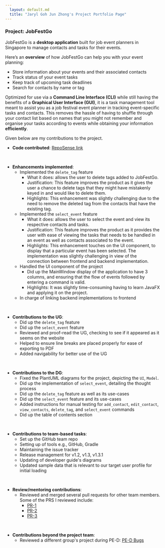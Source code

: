 ```yaml
---
  layout: default.md
  title: "Jaryl Goh Jun Zhong's Project Portfolio Page"
---
```


### Project: JobFestGo

JobFestGo is a **desktop application** built for job event planners in Singapore to manage contacts and tasks for their events.

Here’s an **overview** of how JobFestGo can help you with your event planning:
- Store information about your events and their associated contacts
- Track status of your event tasks
- Keep track of upcoming task deadlines
- Search for contacts by name or tag

Optimized for use via a **Command Line Interface (CLI)** while still having the benefits of a **Graphical User Interface (GUI)**, it is a task management tool meant to assist you as a job festival event planner in tracking event-specific tasks and contacts. This removes the hassle of having to shuffle through your contact list based on names that you might not remember and organise your tasks according to events while obtaining your information **efficiently**.

Given below are my contributions to the project.

* **Code contributed**: [RepoSense link](https://nus-cs2103-ay2324s1.github.io/tp-dashboard/?search=rionshocker&breakdown=true)

<br>

* **Enhancements implemented**:
  - Implemented the `delete_tag` feature
    - What it does: allows the user to delete tags added to JobFestGo.
    - Justification: This feature improves the product as it gives the user a chance to delete tags that they might have mistakenly keyed in and would like to delete them.
    - Highlights: This enhancement was slightly challenging due to the need to remove the deleted tag from the contacts that have the existing tag.
  - Implemented the `select_event` feature
    - What it does: allows the user to select the event and view its respective contacts and tasks.
    - Justification: This feature improves the product as it provides the user with ease of viewing the tasks that needs to be handled in an event as well as contacts associated to the event.
    - Highlights: This enhancement touches on the UI component, to display that a particular event has been selected. The implementation was slightly challenging in view of the connection between frontend and backend implementation.
  - Handled the UI component of the project
    - Did up the MainWindow display of the application to have 3 columns, and ensuring that the flow of events followed by entering a command is valid.
    - Highlights: It was slightly time-consuming having to learn JavaFX and applying it on the project.
  - In charge of linking backend implementations to frontend

<br>

* **Contributions to the UG**:
  - Did up the `delete_tag` feature
  - Did up the `select_event` feature
  - Reviewed and proof-read the UG, checking to see if it appeared as it seems on the website
  - Helped to ensure line breaks are placed properly for ease of exporting to PDF
  - Added navigability for better use of the UG

<br>

* **Contributions to the DG**:
  - Fixed the PlantUML diagrams for the project, depicting the `UI`, `Model`.
  - Did up the implementation of `select_event`, detailing the thought process
  - Did up the `delete_tag` feature as well as its use-cases
  - Did up the `select_event` feature and its use-cases
  - Added instructions for manual testing for `add_contact`, `edit_contact`, `view_contacts`, `delete_tag`, and `select_event` commands
  - Did up the table of contents section

<br>

* **Contributions to team-based tasks**:
  - Set up the GitHub team repo
  - Setting up of tools e.g., GitHub, Gradle
  - Maintaining the issue tracker
  - Release management for v1.2, v1.3, v1.3.1
  - Updating of developer guide's diagrams
  - Updated sample data that is relevant to our target user profile for initial loading

<br>

* **Review/mentoring contributions**:
  - Reviewed and merged several pull requests for other team members. Some of the PRS I reviewed include:
    - [PR-1](https://github.com/AY2324S1-CS2103T-T09-1/tp/pull/256)
    - [PR-2](https://github.com/AY2324S1-CS2103T-T09-1/tp/pull/255)
    - [PR-3](https://github.com/AY2324S1-CS2103T-T09-1/tp/pull/231)

<br>

* **Contributions beyond the project team**:
  - Reviewed a different group's project during PE-D: [PE-D Bugs](https://github.com/rionshocker/ped/issues)
